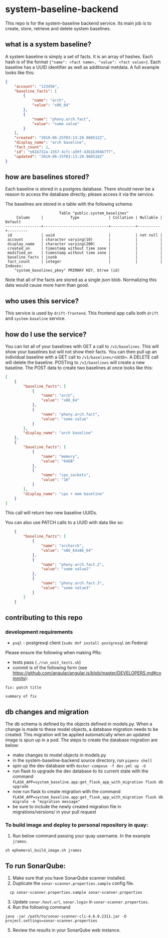 # system-baseline-backend

This repo is for the system-baseline backend service. Its main job is to create, store, retrieve and delete system baselines.

## what is a system baseline?

A system baseline is simply a set of facts. It is an array of hashes. Each hash is of the format `{"name": <fact name>, "value": <fact value>}`. Each baseline has a UUID identifier as well as additional metdata. A full example looks like this:

```json
{
    "account": "123456",
    "baseline_facts": [
        {
            "name": "arch",
            "value": "x86_64"
        },
        {
            "name": "phony.arch.fact",
            "value": "some value"
        }
    ],
    "created": "2019-06-25T03:13:20.960512Z",
    "display_name": "arch baseline",
    "fact_count": 2,
    "id": "e61b732a-1557-4cfc-a59f-43b1b394b7f7",
    "updated": "2019-06-25T03:13:20.960518Z"
}

```

## how are baselines stored?

Each baseline is stored in a postgres database. There should never be a reason to access the database directly; please access it via the service.

The baselines are stored in a table with the following schema:

```
                        Table "public.system_baselines"
     Column     |            Type             | Collation | Nullable | Default
----------------+-----------------------------+-----------+----------+---------
 id             | uuid                        |           | not null |
 account        | character varying(10)       |           |          |
 display_name   | character varying(200)      |           |          |
 created_on     | timestamp without time zone |           |          |
 modified_on    | timestamp without time zone |           |          |
 baseline_facts | jsonb                       |           |          |
 fact_count     | integer                     |           |          |
Indexes:
    "system_baselines_pkey" PRIMARY KEY, btree (id)
```

Note that all of the facts are stored as a single json blob. Normalizing this data would cause more harm than good.

## who uses this service?

This service is used by `drift-frontend`. This frontend app calls both `drift` and `system-baseline` service.


## how do I use the service?

You can list all of your baselines with GET a call to `/v1/baselines`. This will show your baselines but will not show their facts. You can then pull up an individual baseline with a GET call to `/v1/baselines/<UUID>`. A DELETE call will delete the baseline. POSTing to `/v1/baselines` will create a new baseline. The POST data to create two baselines at once looks like this:

```json
[
    {
        "baseline_facts": [
            {
                "name": "arch",
                "value": "x86_64"
            },
            {
                "name": "phony.arch.fact",
                "value": "some value"
            }
        ],
        "display_name": "arch baseline"
    },
    {
        "baseline_facts": [
            {
                "name": "memory",
                "value": "64GB"
            },
            {
                "name": "cpu_sockets",
                "value": "16"
            }
        ],
        "display_name": "cpu + mem baseline"
    }
]
```


This call will return two new baseline UUIDs.

You can also use PATCH calls to a UUID with data like so:

```json
    {
        "baseline_facts": [
            {
                "name": "archarch",
                "value": "x86_64x86_64"
            },
            {
                "name": "phony.arch.fact.2",
                "value": "some value2"
            },
            {
                "name": "phony.arch.fact.3",
                "value": "some value3"
            }
        ]
    }
```

## contributing to this repo

### development requirements

 * `psql` - postgresql client (`sudo dnf install postgresql` on Fedora)


Please ensure the following when making PRs:

 * tests pass (`./run_unit_tests.sh`)
 * commit is of the following form (see https://github.com/angular/angular.js/blob/master/DEVELOPERS.md#commits):

```
fix: patch title

summary of fix

```

## db changes and migration

The db schema is defined by the objects defined in models.py.  When a change is made to these model objects, a database migration needs to be created.  This migration will be applied automatically when an updated image is spun up in a pod.  The steps to create the database migration are below:

* make changes to model objects in models.py
* in the system-baseline-backend source directory, run `pipenv shell`
* spin up the dev database with `docker-compose -f dev.yml up -d`
* run flask to upgrade the dev database to its current state with the command `FLASK_APP=system_baseline.app:get_flask_app_with_migration flask db upgrade`
* now run flask to create migration with the command `FLASK_APP=system_baseline.app:get_flask_app_with_migration flask db migrate -m "migration message"`
* be sure to include the newly created migration file in migrations/versions/ in your pull request

### To build image and deploy to personal repository in quay:

1. Run below command passing your quay username. In the example `jramos`.

```
sh ephemeral_build_image.sh jramos
```

## To run SonarQube:
1. Make sure that you have SonarQube scanner installed.
2. Duplicate the `sonar-scanner.properties.sample` config file.
```
  cp sonar-scanner.properties.sample sonar-scanner.properties
```
3. Update `sonar.host.url`, `sonar.login` in `sonar-scanner.properties`.
4. Run the following command
```
java -jar /path/to/sonar-scanner-cli-4.6.0.2311.jar -D project.settings=sonar-scanner.properties
```
5. Review the results in your SonarQube web instance.

